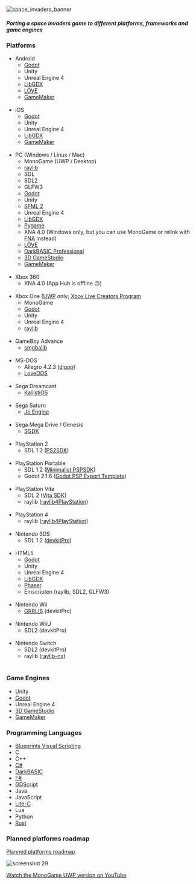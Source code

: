 ![space_invaders_banner](https://user-images.githubusercontent.com/1466920/54886277-a9087a00-4e86-11e9-84b6-07ff961d3888.png)
##### Porting a space invaders game to different platforms, frameworks and game engines

### Platforms
- Android
  - [Godot](https://godotengine.org/)
  - Unity
  - Unreal Engine 4
  - [LibGDX](https://libgdx.com/)
  - [LÖVE](https://love2d.org/)
  - [GameMaker](https://gamemaker.io/)
  <br/>
- iOS
  - [Godot](https://godotengine.org/)
  - Unity
  - Unreal Engine 4
  - [LibGDX](https://libgdx.com/)
  - [GameMaker](https://gamemaker.io/)
  <br/>
- PC (Windows / Linux / Mac)
  - MonoGame (UWP / Desktop)
  - [raylib](https://www.raylib.com/)
  - SDL
  - SDL2
  - GLFW3
  - [Godot](https://godotengine.org/)
  - Unity
  - [SFML 2](https://www.sfml-dev.org/)
  - Unreal Engine 4
  - [LibGDX](https://libgdx.com/)
  - [Pygame](https://www.pygame.org/)
  - XNA 4.0 (Windows only, but you can use MonoGame or relink with [FNA](https://fna-xna.github.io/) instead)
  - [LÖVE](https://love2d.org/)
  - [DarkBASIC Professional](https://second.wiki/wiki/darkbasic)
  - [3D GameStudio](https://en.wikipedia.org/wiki/3D_GameStudio)
  - [GameMaker](https://gamemaker.io/)
  <br/>
- Xbox 360
    - XNA 4.0 (App Hub is offline 😥)
  <br/>
- Xbox One ([UWP](https://docs.microsoft.com/en-us/windows/uwp/design/basics/design-and-ui-intro) only; [Xbox Live Creators Program](https://developer.microsoft.com/en-gb/microsoft-store/register/)
  - MonoGame
  - [Godot](https://godotengine.org/)
  - Unity
  - Unreal Engine 4
  - [raylib](https://www.raylib.com/)
  <br/>
- GameBoy Advance
    - [smgbalib](http://sebastianmihai.com/main.php?t=40&n=Gameboy-Advance-development-smgbalib-library)
  <br/>
- MS-DOS
    - Allegro 4.2.3 ([djgpp](http://www.delorie.com/djgpp/))
    - [LoveDOS](https://github.com/rxi/lovedos)
  <br/>
- Sega Dreamcast
    - [KallistiOS](https://segaretro.org/KallistiOS)
  <br/>
- Sega Saturn
    - [Jo Engine](https://jo-engine.org/)
  <br/>
- Sega Mega Drive / Genesis
  - [SGDK](https://github.com/Stephane-D/SGDK)
  <br/> 
- PlayStation 2
    - SDL 1.2 ([PS2SDK](https://github.com/ps2dev/ps2dev))
  <br/>
- PlayStation Portable
    - SDL 1.2 ([Minimalist PSPSDK](https://sourceforge.net/projects/minpspw/))
    - Godot 2.1.6 ([Godot PSP Export Template](https://github.com/PSVita-Dev/godot-psp/releases))
  <br/>
- PlayStation Vita
    - SDL 2 ([Vita SDK](https://vitasdk.org/))
    - raylib ([raylib4PlayStation](https://github.com/raylib4PlayStation/raylib4PlayStation))
  <br/>
- PlayStation 4
  - raylib ([raylib4PlayStation](https://github.com/raylib4PlayStation/raylib4PlayStation))
  <br/>
- Nintendo 3DS
    - SDL 1.2 ([devkitPro](https://devkitpro.org/))
  <br/>
- HTML5
  - [Godot](https://godotengine.org/)
  - Unity
  - Unreal Engine 4
  - [LibGDX](https://libgdx.com/)
  - [Phaser](http://phaser.io/)
  - Emscripten (raylib, SDL2, GLFW3)
  <br/> 
- Nintendo Wii
  - [GRRLIB](https://github.com/GRRLIB/GRRLIB) (devkitPro)
  <br/> 
- Nintendo WiiU
  - SDL2 (devkitPro)
  <br/> 
- Nintendo Switch
  - SDL2 (devkitPro)
  - raylib ([raylib-nx](https://github.com/luizpestana/raylib-nx))
  <br/> 
### Game Engines
- Unity
- [Godot](https://godotengine.org/)
- Unreal Engine 4
- [3D GameStudio](https://en.wikipedia.org/wiki/3D_GameStudio)
- [GameMaker](https://gamemaker.io/)
  <br/> 
### Programming Languages
- [Blueprints Visual Scripting](https://docs.unrealengine.com/en-us/Engine/Blueprints)
- C
- C++
- [C#](https://learn.microsoft.com/en-us/dotnet/csharp/tour-of-csharp/)
- [DarkBASIC](https://en.wikipedia.org/wiki/The_Game_Creators#DarkBASIC)
- [F#](https://learn.microsoft.com/en-us/dotnet/fsharp/what-is-fsharp)
- [GDScript](https://docs.godotengine.org/en/3.1/getting_started/scripting/gdscript/gdscript_basics.html#doc-gdscript)
- Java
- JavaScript
- [Lite-C](https://en.wikipedia.org/wiki/Lite-C)
- Lua
- Python
- [Rust](https://en.wikipedia.org/wiki/Rust_(programming_language))
### Planned platforms roadmap
[Planned platforms roadmap](https://github.com/Memorix101/space_invaders_project/blob/master/docs/PLATFORMS.md)

![screenshot 29](https://cloud.githubusercontent.com/assets/1466920/20732319/754e4344-b68e-11e6-9b74-653128c85ec8.png)

[Watch the MonoGame UWP version on YouTube](https://www.youtube.com/watch?v=cywd2-lcHms&feature=youtu.be)
